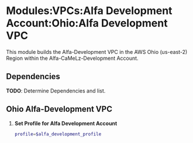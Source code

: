 # Modules:VPCs:Alfa Development Account:Ohio:Alfa Development VPC

This module builds the Alfa-Development VPC in the AWS Ohio (us-east-2) Region within the Alfa-CaMeLz-Development Account.

## Dependencies

**TODO**: Determine Dependencies and list.

## Ohio Alfa-Development VPC

1. **Set Profile for Alfa Development Account**

    ```bash
    profile=$alfa_development_profile
    ```
